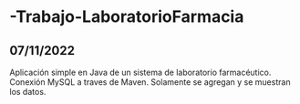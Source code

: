 # -Trabajo-LaboratorioFarmacia
## 07/11/2022
Aplicación simple en Java de un sistema de laboratorio farmacéutico. Conexión MySQL a traves de Maven. Solamente se agregan y se muestran los datos. 
